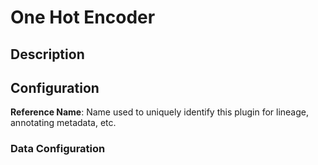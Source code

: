 
# One Hot Encoder

## Description

## Configuration
**Reference Name**: Name used to uniquely identify this plugin for lineage, annotating metadata, etc.

### Data Configuration
